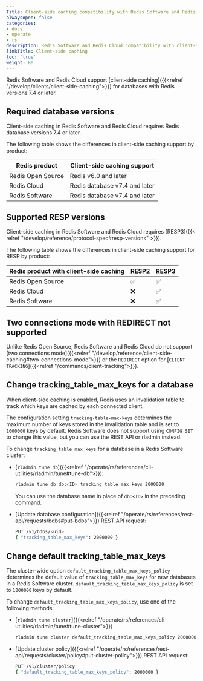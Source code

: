 ```yaml
---
Title: Client-side caching compatibility with Redis Software and Redis Cloud
alwaysopen: false
categories:
- docs
- operate
- rs
description: Redis Software and Redis Cloud compatibility with client-side caching.
linkTitle: Client-side caching
toc: 'true'
weight: 80
---
```


Redis Software and Redis Cloud support [client-side caching]({{<relref "/develop/clients/client-side-caching">}}) for databases with Redis versions 7.4 or later.

## Required database versions

Client-side caching in Redis Software and Redis Cloud requires Redis database versions 7.4 or later.

The following table shows the differences in client-side caching support by product:

| Redis product           | Client-side caching support |
|-------------------------|-----------------------------|
| Redis Open Source       | Redis v6.0 and later |
| Redis Cloud             | Redis database v7.4 and later |
| Redis Software          | Redis database v7.4 and later |

## Supported RESP versions

Client-side caching in Redis Software and Redis Cloud requires [RESP3]({{< relref "/develop/reference/protocol-spec#resp-versions" >}}).

The following table shows the differences in client-side caching support for RESP by product:

| Redis product with client-side caching  | RESP2 | RESP3 |
|-------------------------|-------|-------|
| Redis Open Source       | <span title="Supported">&#x2705;</span> | <span title="Supported">&#x2705;</span> |
| Redis Cloud             | <span title="Not supported">&#x274c;</span> | <span title="Supported">&#x2705;</span> |
| Redis Software          | <span title="Not supported">&#x274c;</span> | <span title="Supported">&#x2705;</span> |

## Two connections mode with REDIRECT not supported

Unlike Redis Open Source, Redis Software and Redis Cloud do not support [two connections mode]({{<relref "/develop/reference/client-side-caching#two-connections-mode">}}) or the `REDIRECT` option for [`CLIENT TRACKING`]({{<relref "/commands/client-tracking">}}).

## Change tracking_table_max_keys for a database

When client-side caching is enabled, Redis uses an invalidation table to track which keys are cached by each connected client.

The configuration setting `tracking-table-max-keys` determines the maximum number of keys stored in the invalidation table and is set to `1000000` keys by default. Redis Software does not support using `CONFIG SET` to change this value, but you can use the REST API or rladmin instead.

To change `tracking_table_max_keys` for a database in a Redis Software cluster:

- [`rladmin tune db`]({{<relref "/operate/rs/references/cli-utilities/rladmin/tune#tune-db">}}):

    ```sh
    rladmin tune db db:<ID> tracking_table_max_keys 2000000
    ```

    You can use the database name in place of `db:<ID>` in the preceding command.

- [Update database configuration]({{<relref "/operate/rs/references/rest-api/requests/bdbs#put-bdbs">}}) REST API request:

    ```sh
    PUT /v1/bdbs/<uid> 
    { "tracking_table_max_keys": 2000000 }
    ```

## Change default tracking_table_max_keys

The cluster-wide option `default_tracking_table_max_keys_policy` determines the default value of `tracking_table_max_keys` for new databases in a Redis Software cluster. `default_tracking_table_max_keys_policy` is set to `1000000` keys by default.

To change `default_tracking_table_max_keys_policy`, use one of the following methods:

- [`rladmin tune cluster`]({{<relref "/operate/rs/references/cli-utilities/rladmin/tune#tune-cluster">}})

    ```sh
    rladmin tune cluster default_tracking_table_max_keys_policy 2000000
    ```

- [Update cluster policy]({{<relref "/operate/rs/references/rest-api/requests/cluster/policy#put-cluster-policy">}}) REST API request:

    ```sh
    PUT /v1/cluster/policy 
    { "default_tracking_table_max_keys_policy": 2000000 }
    ```
